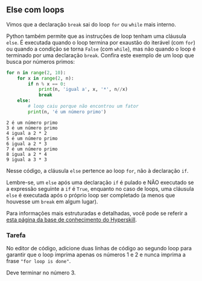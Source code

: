 ## Else com loops

Vimos que a declaração `break` sai do loop `for` ou `while` mais interno.

Python também permite que as instruções de loop tenham uma cláusula `else`. É executada quando o loop termina
por exaustão do iterável (com `for`) ou quando a condição se torna `False`
(com `while`), mas não quando o loop é terminado por uma declaração `break`. Confira
este exemplo de um loop que busca por números primos:

```python
for n in range(2, 10):
    for x in range(2, n):
        if n % x == 0:
            print(n, 'igual a', x, '*', n//x)
            break
    else:
        # loop caiu porque não encontrou um fator
        print(n, 'é um número primo')
```
```text
2 é um número primo
3 é um número primo
4 igual a 2 * 2
5 é um número primo
6 igual a 2 * 3
7 é um número primo
8 igual a 2 * 4
9 igual a 3 * 3
```
Nesse código, a cláusula `else` pertence ao loop `for`, não à
declaração `if`.

Lembre-se, um `else` após uma declaração `if` é pulado e NÃO executado se a expressão seguinte a 
`if` é `True`, enquanto no caso de loops, uma cláusula `else` é executada após o próprio loop
ser completado (a menos que houvesse um `break` em algum lugar).

Para informações mais estruturadas e detalhadas, você pode se referir a [esta página da base de conhecimento do Hyperskill](https://hyperskill.org/learn/step/6302?utm_source=jba&utm_medium=jba_courses_links).

### Tarefa
No editor de código, adicione duas linhas de código ao segundo loop para garantir que o loop imprima apenas
os números 1 e 2 e nunca imprima a frase `"for loop is done"`.

<div class="hint">Deve terminar no número 3.</div>